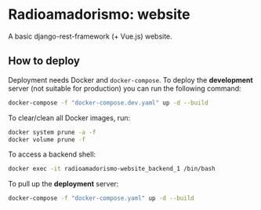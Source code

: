 # Radioamadorismo: website

A basic django-rest-framework (+ Vue.js) website.

## How to deploy

Deployment needs Docker and `docker-compose`. To deploy the **development**
server (not suitable for production) you can run the following command:

```sh
docker-compose -f "docker-compose.dev.yaml" up -d --build
```

To clear/clean all Docker images, run:

```sh
docker system prune -a -f
docker volume prune -f
```

To access a backend shell:

```sh
docker exec -it radioamadorismo-website_backend_1 /bin/bash
```

To pull up the **deployment** server:

```sh
docker-compose -f "docker-compose.yaml" up -d --build
```
